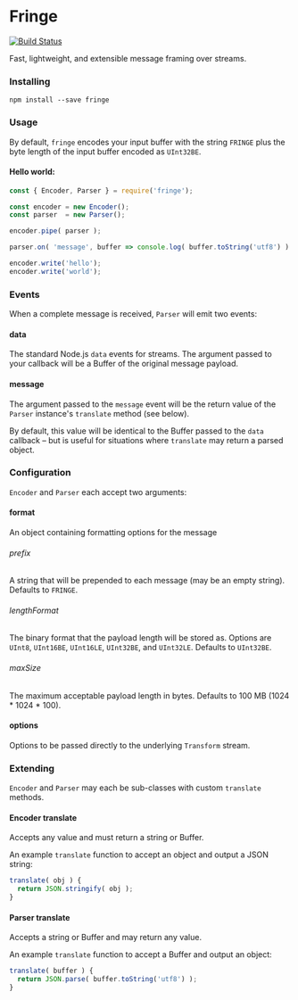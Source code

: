Fringe
===

[![Build Status](https://travis-ci.org/StarryInternet/fringe.svg?branch=master)](https://travis-ci.org/StarryInternet/fringe)

Fast, lightweight, and extensible message framing over streams.

### Installing

```
npm install --save fringe
```

### Usage

By default, `fringe` encodes your input buffer with the string `FRINGE`
plus the byte length of the input buffer encoded as `UInt32BE`.

#### Hello world:

```js
const { Encoder, Parser } = require('fringe');

const encoder = new Encoder();
const parser  = new Parser();

encoder.pipe( parser );

parser.on( 'message', buffer => console.log( buffer.toString('utf8') ) );

encoder.write('hello');
encoder.write('world');
```

### Events

When a complete message is received, `Parser` will emit two events:

#### data

The standard Node.js `data` events for streams. The argument passed to your
callback will be a Buffer of the original message payload.

#### message

The argument passed to the `message` event will be the return value of the
`Parser` instance's `translate` method (see below).

By default, this value will be identical to the Buffer passed to the `data`
callback – but is useful for situations where `translate` may return a parsed
object.

### Configuration

`Encoder` and `Parser` each accept two arguments:

#### format

An object containing formatting options for the message

###### prefix

A string that will be prepended to each message (may be an empty string).
Defaults to `FRINGE`.

###### lengthFormat

The binary format that the payload length will be stored as. Options are
`UInt8`, `UInt16BE`, `UInt16LE`, `UInt32BE`, and `UInt32LE`. Defaults to
`UInt32BE`.

###### maxSize

The maximum acceptable payload length in bytes. Defaults to 100 MB
(1024 * 1024 * 100).

#### options

Options to be passed directly to the underlying `Transform` stream.

### Extending

`Encoder` and `Parser` may each be sub-classes with custom `translate` methods.

#### Encoder translate

Accepts any value and must return a string or Buffer.

An example `translate` function to accept an object and output a JSON string:

```js
translate( obj ) {
  return JSON.stringify( obj );
}
```

#### Parser translate

Accepts a string or Buffer and may return any value.

An example `translate` function to accept a Buffer and output an object:

```js
translate( buffer ) {
  return JSON.parse( buffer.toString('utf8') );
}
```
